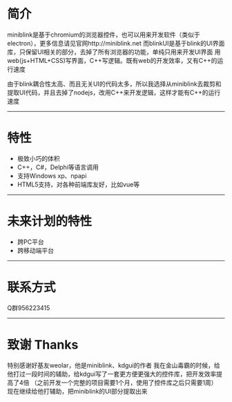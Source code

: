 # 简介 
miniblink是基于chromium的浏览器控件，也可以用来开发软件（类似于electron），更多信息请见官网http://miniblink.net 
而blinkUI是基于blink的UI界面库，只保留UI相关的部分，去掉了所有浏览器的功能，单纯只用来开发UI界面
用web(js+HTML+CSS)写界面，C++写逻辑。既有web的开发效率，又有C++的运行速度

由于blink耦合性太高、而且无关UI的代码太多，所以我选择从miniblink去裁剪和提取UI代码，并且去掉了nodejs，改用C++来开发逻辑，这样才能有C++的运行速度

----

# 特性 

- 极致小巧的体积
- C++，C#，Delphi等语言调用
- 支持Windows xp、npapi
- HTML5支持，对各种前端库友好，比如vue等

----

# 未来计划的特性 

- 跨PC平台
- 跨移动端平台

----

# 联系方式

Q群956223415

----

# 致谢 Thanks

特别感谢好基友weolar，他是miniblink、kdgui的作者
我在金山毒霸的时候，给他打过一段时间的辅助，给kdgui写了一套更方便更强大的控件库，把开发效率提高了4倍
（之前开发一个完整的项目需要1个月，使用了控件库之后只需要1周）
现在继续给他打辅助，把miniblink的UI部分提取出来